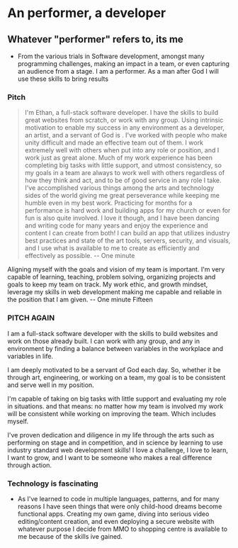 # An performer, a developer

## Whatever "performer" refers to, its me

- From the various trials in Software development, amongst many programming challenges, making an impact in a team, or even capturing an audience from a stage. I am a performer. As a man after God I will use these skills to bring results

### Pitch

> I'm Ethan, a full-stack software developer. I have the skills to build great websites from scratch, or work with any group. Using intrinsic motivation to enable my success in any environment as a developer, an artist, and a servant of God is . I've worked with people who make unity difficult and made an effective team out of them. I work extremely well with others when put into any role or position, and I work just as great alone. Much of my work experience has been completing big tasks with little support, and utmost consistency, so my goals in a team are always to work well with others regardless of how they think and act, and to be of good service in any role I take. I've accomplished various things among the arts and technology sides of the world giving me great perseverance while keeping me humble even in my best work. Practicing for months for a performance is hard work and building apps for my church or even for fun is also quite involved. I love it though, and I have been dancing and writing code for many years and enjoy the experience and content I can create from both! I can build an app that utilizes industry best practices and state of the art tools, servers, security, and visuals, and I use what is available to me to create as efficiently and effectively as possible. -- One minute

Aligning myself with the goals and vision of my team is important. I'm very capable of learning, teaching, problem solving, organizing projects and goals to keep my team on track. My work ethic, and growth mindset, leverage my skills in web development making me capable and reliable in the position that I am given. -- One minute Fifteen

### PITCH AGAIN

I am a full-stack software developer with the skills to build websites and work on those already built. I can work with any group, and any in environment by finding a balance between variables in the workplace and variables in life.

I am deeply motivated to be a servant of God each day. So, whether it be through art, engineering, or working on a team, my goal is to be consistent and serve well in my position.

I'm capable of taking on big tasks with little support and evaluating my role in situations. and that means: no matter how my team is involved my work will be consistent while working on improving the team. Which includes myself. 

I've proven dedication and diligence in my life through the arts such as performing on stage and in competition, and in science by learning to use industry standard web development skills! I love a challenge, I love to learn, I want to grow, and I want to be someone who makes a real difference through action.  

### Technology is fascinating

- As I've learned to code in multiple languages, patterns, and for many reasons I have seen things that were only child-hood dreams become functional apps. Creating my own game, diving into serious video editing/content creation, and even deploying a secure website with whatever purpose I decide from MMO to shopping centre is available to me because of the skills ive gained.
